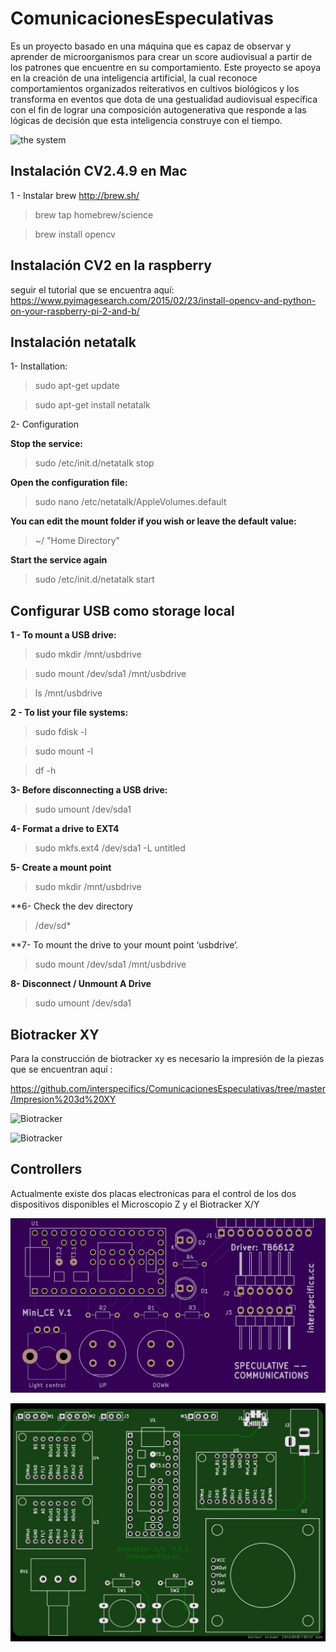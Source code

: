 # ComunicacionesEspeculativas
Es un proyecto basado en una máquina que es capaz de observar y aprender de
microorganismos para crear un score audiovisual a partir de los patrones que encuentre en su comportamiento. Este proyecto se apoya en la creación de una inteligencia artificial, la cual reconoce comportamientos organizados reiterativos en cultivos biológicos y los transforma en eventos que dota de una gestualidad audiovisual específica con el fin de lograr una composición autogenerativa que responde a las lógicas de decisión que esta inteligencia construye con el tiempo. 

![the system](https://github.com/interspecifics/ComunicacionesEspeculativas/blob/master/ComunicacionEspeculativa.jpg?raw=true)

## Instalación CV2.4.9 en Mac
1 - Instalar brew http://brew.sh/

>brew tap homebrew/science

>brew install opencv

## Instalación CV2 en la raspberry

seguir el tutorial que se encuentra aquí:
https://www.pyimagesearch.com/2015/02/23/install-opencv-and-python-on-your-raspberry-pi-2-and-b/

## Instalación netatalk

1- Installation:

>sudo apt-get update

>sudo apt-get install netatalk

2- Configuration

**Stop the service:**

>sudo /etc/init.d/netatalk stop

**Open the configuration file:**

>sudo nano /etc/netatalk/AppleVolumes.default

**You can edit the mount folder if you wish or leave the default value:**

>~/ "Home Directory"

**Start the service again**

>sudo /etc/init.d/netatalk start

## Configurar USB como storage local

**1 - To mount a USB drive:**

>sudo mkdir /mnt/usbdrive

>sudo mount /dev/sda1 /mnt/usbdrive

>ls /mnt/usbdrive

**2 - To list your file systems:**

>sudo fdisk -l

>sudo mount -l

>df -h

**3- Before disconnecting a USB drive:**

>sudo umount /dev/sda1

**4- Format a drive to EXT4**

>sudo mkfs.ext4 /dev/sda1 -L untitled

**5- Create a mount point**

>sudo mkdir /mnt/usbdrive

**6- Check the dev directory

>/dev/sd*

**7- To mount the drive to your mount point ‘usbdrive‘.

>sudo mount /dev/sda1 /mnt/usbdrive

**8- Disconnect / Unmount A Drive**

>sudo umount /dev/sda1

## Biotracker XY

Para la construcción de biotracker xy es necesario la impresión de la piezas que se encuentran aquí :

https://github.com/interspecifics/ComunicacionesEspeculativas/tree/master/Impresion%203d%20XY

![Biotracker](http://interspecifics.cc/comunicacionesespeculativas/wp-content/uploads/2018/05/IMG_2033.jpg?raw=true)

![Biotracker](http://interspecifics.cc/comunicacionesespeculativas/wp-content/uploads/2018/05/IMG_2030.jpg?raw=true)


## Controllers 

Actualmente existe dos placas electronicas para el control de los dos dispositivos disponibles el Microscopio Z y el Biotracker X/Y

![microminiz](https://github.com/interspecifics/ComunicacionesEspeculativas/blob/master/Electronics/micromini.png?raw=true)

![Biotracker Controller ](https://github.com/interspecifics/ComunicacionesEspeculativas/blob/master/Electronics/biotrackercontroller.jpeg?raw=true)





